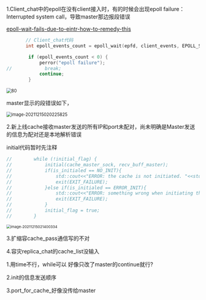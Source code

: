 1.Client_chat中的epoll在没有client接入时，有的时候会出现epoll failure：Interrupted system call，导致master那边报段错误

[epoll-wait-fails-due-to-eintr-how-to-remedy-this](https://stackoverflow.com/questions/6870158/epoll-wait-fails-due-to-eintr-how-to-remedy-this)

```c++
       // Client_chat代码 
	   int epoll_events_count = epoll_wait(epfd, client_events, EPOLL_SIZE, -1);

        if (epoll_events_count < 0) {
            perror("epoll failure");
//            break;
            continue;
        }
```

<img src="https://s2.loli.net/2021/12/15/EcqwrdlbOQBVLDu.png" alt="80" style="zoom:80%;" />

master显示的段错误如下，

<img src="https://s2.loli.net/2021/12/15/th3GAzwMgB8RTjJ.png" alt="image-20211215020225825" style="zoom:80%;" />



2.新上线cache接收master发送的所有IP和port未配对，尚未明确是Master发送的信息为配对还是本地解析错误

initial代码暂时先注释

```C++
//        while (!initial_flag) {
//            initial(cache_master_sock, recv_buff_master);
//            if(is_initialed == NO_INIT){
//                std::cout<<"ERROR: the cache is not initiated. "<<std::endl;
//                exit(EXIT_FAILURE);
//            }else if(is_initialed == ERROR_INIT){
//                std::cout<<"ERROR: something wrong when initiating the cache."<<std::endl;
//                exit(EXIT_FAILURE);
//            }
//            initial_flag = true;
//        }
```

<img src="C:/Users/Aboriginer/AppData/Roaming/Typora/typora-user-images/image-20211215021400334.png" alt="image-20211215021400334" style="zoom: 67%;" />



3.扩缩容cache_pass通信写的不对

4.容灾replica_chat的cache_list没输入





1.用time不行，while可以
好像只改了master的continue就行?

2.init的信息发送顺序

3.port_for_cache_好像没传给master